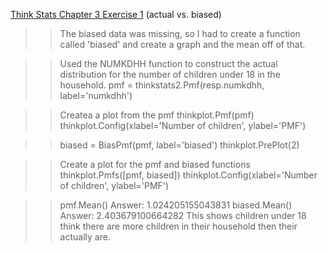 [Think Stats Chapter 3 Exercise 1](http://greenteapress.com/thinkstats2/html/thinkstats2004.html#toc31) (actual vs. biased)

>> The biased data was missing, so I had to create a function called 'biased' and create a graph and the mean off of that.

>> Used the NUMKDHH function to construct the actual distribution for the number of children under 18 in the household.
>> pmf = thinkstats2.Pmf(resp.numkdhh, label='numkdhh')

>> Createa a plot from the pmf
>> thinkplot.Pmf(pmf)
>> thinkplot.Config(xlabel='Number of children', ylabel='PMF')

>> biased = BiasPmf(pmf, label='biased')
>> thinkplot.PrePlot(2)

>> Create a plot for the pmf and biased functions
>> thinkplot.Pmfs([pmf, biased])
>> thinkplot.Config(xlabel='Number of children', ylabel='PMF')

>> pmf.Mean()
>> Answer: 1.024205155043831
>> biased.Mean()
>> Answer: 2.403679100664282
>> This shows children under 18 think there are more children in their household then their actually are.
